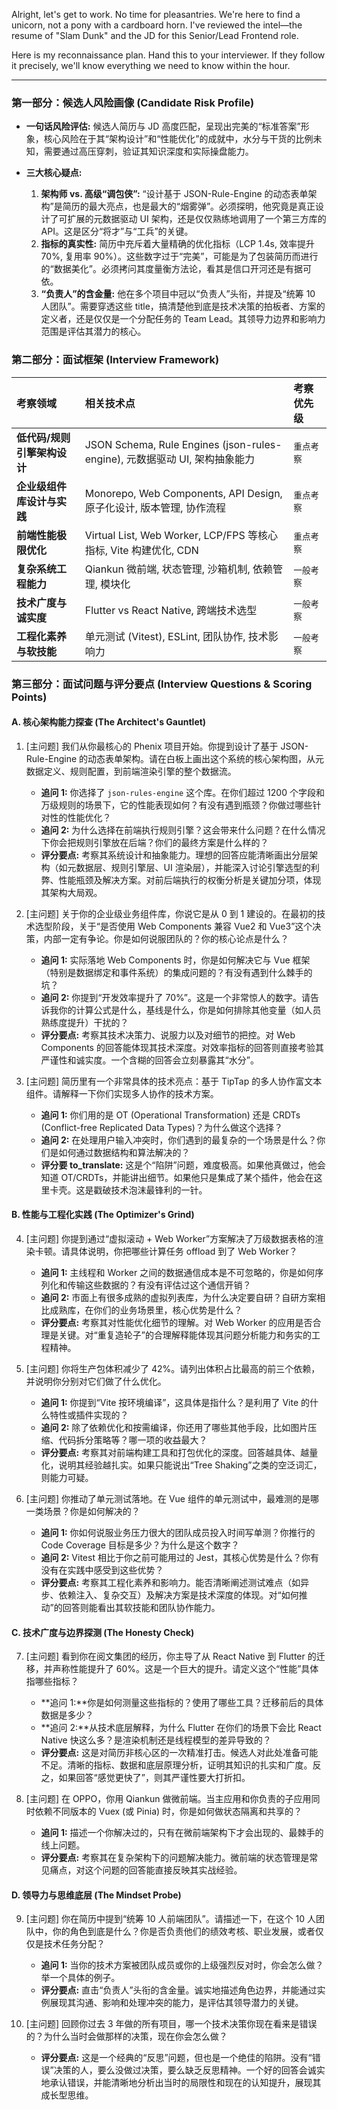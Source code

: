 Alright, let's get to work. No time for pleasantries. We're here to find a unicorn, not a pony with a cardboard horn. I've reviewed the intel—the resume of "Slam Dunk" and the JD for this Senior/Lead Frontend role.

Here is my reconnaissance plan. Hand this to your interviewer. If they follow it precisely, we'll know everything we need to know within the hour.

---

### **第一部分：候选人风险画像 (Candidate Risk Profile)**

- **一句话风险评估:** 候选人简历与 JD 高度匹配，呈现出完美的“标准答案”形象，核心风险在于其“架构设计”和“性能优化”的成就中，水分与干货的比例未知，需要通过高压穿刺，验证其知识深度和实际操盘能力。

- **三大核心疑点:**
  1.  **架构师 vs. 高级“调包侠”:** “设计基于 JSON-Rule-Engine 的动态表单架构”是简历的最大亮点，也是最大的“烟雾弹”。必须探明，他究竟是真正设计了可扩展的元数据驱动 UI 架构，还是仅仅熟练地调用了一个第三方库的 API。这是区分“将才”与“工兵”的关键。
  2.  **指标的真实性:** 简历中充斥着大量精确的优化指标（LCP 1.4s, 效率提升 70%, 复用率 90%）。这些数字过于“完美”，可能是为了包装简历而进行的“数据美化”。必须拷问其度量衡方法论，看其是信口开河还是有据可依。
  3.  **“负责人”的含金量:** 他在多个项目中冠以“负责人”头衔，并提及“统筹 10 人团队”。需要穿透这些 title，搞清楚他到底是技术决策的拍板者、方案的定义者，还是仅仅是一个分配任务的 Team Lead。其领导力边界和影响力范围是评估其潜力的核心。

### **第二部分：面试框架 (Interview Framework)**

| 考察领域                    | 相关技术点                                                                 | 考察优先级 |
| :-------------------------- | :------------------------------------------------------------------------- | :--------- |
| **低代码/规则引擎架构设计** | JSON Schema, Rule Engines (json-rules-engine), 元数据驱动 UI, 架构抽象能力 | `重点考察` |
| **企业级组件库设计与实践**  | Monorepo, Web Components, API Design, 原子化设计, 版本管理, 协作流程       | `重点考察` |
| **前端性能极限优化**        | Virtual List, Web Worker, LCP/FPS 等核心指标, Vite 构建优化, CDN           | `重点考察` |
| **复杂系统工程能力**        | Qiankun 微前端, 状态管理, 沙箱机制, 依赖管理, 模块化                       | `一般考察` |
| **技术广度与诚实度**        | Flutter vs React Native, 跨端技术选型                                      | `一般考察` |
| **工程化素养与软技能**      | 单元测试 (Vitest), ESLint, 团队协作, 技术影响力                            | `一般考察` |

### **第三部分：面试问题与评分要点 (Interview Questions & Scoring Points)**

#### **A. 核心架构能力探查 (The Architect's Gauntlet)**

1.  [主问题] 我们从你最核心的 Phenix 项目开始。你提到设计了基于 JSON-Rule-Engine 的动态表单架构。请在白板上画出这个系统的核心架构图，从元数据定义、规则配置，到前端渲染引擎的整个数据流。

    - **追问 1:** 你选择了 `json-rules-engine` 这个库。在你们超过 1200 个字段和万级规则的场景下，它的性能表现如何？有没有遇到瓶颈？你做过哪些针对性的性能优化？
    - **追问 2:** 为什么选择在前端执行规则引擎？这会带来什么问题？在什么情况下你会把规则引擎放在后端？你们的最终方案是什么样的？
    - **评分要点:** 考察其系统设计和抽象能力。理想的回答应能清晰画出分层架构（如元数据层、规则引擎层、UI 渲染层），并能深入讨论引擎选型的利弊、性能瓶颈及解决方案。对前后端执行的权衡分析是关键加分项，体现其架构大局观。

2.  [主问题] 关于你的企业级业务组件库，你说它是从 0 到 1 建设的。在最初的技术选型阶段，关于“是否使用 Web Components 兼容 Vue2 和 Vue3”这个决策，内部一定有争论。你是如何说服团队的？你的核心论点是什么？

    - **追问 1:** 实际落地 Web Components 时，你是如何解决它与 Vue 框架（特别是数据绑定和事件系统）的集成问题的？有没有遇到什么棘手的坑？
    - **追问 2:** 你提到“开发效率提升了 70%”。这是一个非常惊人的数字。请告诉我你的计算公式是什么，基线是什么，你是如何排除其他变量（如人员熟练度提升）干扰的？
    - **评分要点:** 考察其技术决策力、说服力以及对细节的把控。对 Web Components 的回答能体现其技术深度。对效率指标的回答则直接考验其严谨性和诚实度。一个含糊的回答会立刻暴露其“水分”。

3.  [主问题] 简历里有一个非常具体的技术亮点：基于 TipTap 的多人协作富文本组件。请解释一下你们实现多人协作的技术方案。
    - **追问 1:** 你们用的是 OT (Operational Transformation) 还是 CRDTs (Conflict-free Replicated Data Types)？为什么做这个选择？
    - **追问 2:** 在处理用户输入冲突时，你们遇到的最复杂的一个场景是什么？你们是如何通过数据结构和算法解决的？
    - **评分要 to_translate:** 这是个“陷阱”问题，难度极高。如果他真做过，他会知道 OT/CRDTs，并能讲出细节。如果他只是集成了某个插件，他会在这里卡壳。这是戳破技术泡沫最锋利的一针。

#### **B. 性能与工程化实践 (The Optimizer's Grind)**

4.  [主问题] 你提到通过“虚拟滚动 + Web Worker”方案解决了万级数据表格的渲染卡顿。请具体说明，你把哪些计算任务 offload 到了 Web Worker？

    - **追问 1:** 主线程和 Worker 之间的数据通信成本是不可忽略的，你是如何序列化和传输这些数据的？有没有评估过这个通信开销？
    - **追问 2:** 市面上有很多成熟的虚拟列表库，为什么决定要自研？自研方案相比成熟库，在你们的业务场景里，核心优势是什么？
    - **评分要点:** 考察其对性能优化细节的理解。对 Web Worker 的应用是否合理是关键。对“重复造轮子”的合理解释能体现其问题分析能力和务实的工程精神。

5.  [主问题] 你将生产包体积减少了 42%。请列出体积占比最高的前三个依赖，并说明你分别对它们做了什么优化。

    - **追问 1:** 你提到“Vite 按环境编译”，这具体是指什么？是利用了 Vite 的什么特性或插件实现的？
    - **追问 2:** 除了依赖优化和按需编译，你还用了哪些其他手段，比如图片压缩、代码拆分策略等？哪一项的收益最大？
    - **评分要点:** 考察其对前端构建工具和打包优化的深度。回答越具体、越量化，说明其经验越扎实。如果只能说出“Tree Shaking”之类的空泛词汇，则能力可疑。

6.  [主问题] 你推动了单元测试落地。在 Vue 组件的单元测试中，最难测的是哪一类场景？你是如何解决的？
    - **追问 1:** 你如何说服业务压力很大的团队成员投入时间写单测？你推行的 Code Coverage 目标是多少？为什么是这个数字？
    - **追问 2:** Vitest 相比于你之前可能用过的 Jest，其核心优势是什么？你有没有在实践中感受到这些优势？
    - **评分要点:** 考察其工程化素养和影响力。能否清晰阐述测试难点（如异步、依赖注入、复杂交互）及解决方案是技术深度的体现。对“如何推动”的回答则能看出其软技能和团队协作能力。

#### **C. 技术广度与边界探测 (The Honesty Check)**

7.  [主问题] 看到你在阅文集团的经历，你主导了从 React Native 到 Flutter 的迁移，并声称性能提升了 60%。这是一个巨大的提升。请定义这个“性能”具体指哪些指标？

    - **追问 1:**你是如何测量这些指标的？使用了哪些工具？迁移前后的具体数据是多少？
    - **追问 2:**从技术底层解释，为什么 Flutter 在你们的场景下会比 React Native 快这么多？是渲染机制还是线程模型的差异导致的？
    - **评分要点:** 这是对简历非核心区的一次精准打击。候选人对此处准备可能不足。清晰的指标、数据和底层原理分析，证明其知识的扎实和广度。反之，如果回答“感觉更快了”，则其严谨性要大打折扣。

8.  [主问题] 在 OPPO，你用 Qiankun 做微前端。当主应用和你负责的子应用同时依赖不同版本的 Vuex (或 Pinia) 时，你是如何做状态隔离和共享的？
    - **追问 1:** 描述一个你解决过的，只有在微前端架构下才会出现的、最棘手的线上问题。
    - **评分要点:** 考察其在复杂架构下的问题解决能力。微前端的状态管理是常见痛点，对这个问题的回答能直接反映其实战经验。

#### **D. 领导力与思维底层 (The Mindset Probe)**

9.  [主问题] 你在简历中提到“统筹 10 人前端团队”。请描述一下，在这个 10 人团队中，你的角色到底是什么？你是否负责他们的绩效考核、职业发展，或者仅仅是技术任务分配？

    - **追问 1:** 当你的技术方案被团队成员或你的上级强烈反对时，你会怎么做？举一个具体的例子。
    - **评分要点:** 直击“负责人”头衔的含金量。诚实地描述角色边界，并能通过实例展现其沟通、影响和处理冲突的能力，是评估其领导潜力的关键。

10. [主问题] 回顾你过去 3 年做的所有项目，哪一个技术决策你现在看来是错误的？为什么当时会做那样的决策，现在你会怎么做？
    - **评分要点:** 这是一个经典的“反思”问题，但也是一个绝佳的陷阱。没有“错误”决策的人，要么没做过决策，要么缺乏反思精神。一个好的回答会诚实地承认错误，并能清晰地分析出当时的局限性和现在的认知提升，展现其成长型思维。
